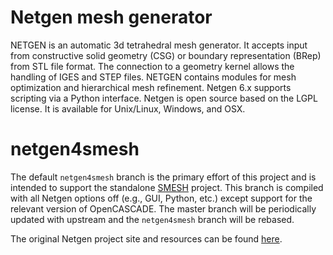 # Netgen mesh generator

NETGEN is an automatic 3d tetrahedral mesh generator. It accepts input from constructive solid geometry (CSG) or boundary representation (BRep) from STL file format. The connection to a geometry kernel allows the handling of IGES and STEP files. NETGEN contains modules for mesh optimization and hierarchical mesh refinement. Netgen 6.x supports scripting via a Python interface. Netgen is open source based on the LGPL license. It is available for Unix/Linux, Windows, and OSX.

# netgen4smesh
The default `netgen4smesh` branch is the primary effort of this project and is
intended to support the standalone
[SMESH](https://github.com/LaughlinResearch/SMESH) project. This branch is
compiled with all Netgen options off (e.g., GUI, Python, etc.) except support
for the relevant version of OpenCASCADE. The master branch will be periodically
updated with upstream and the `netgen4smesh` branch will be rebased.

The original Netgen project site and resources can be found [here](https://sourceforge.net/projects/netgen-mesher/).



